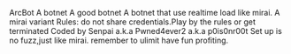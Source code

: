 ArcBot
A botnet
A good botnet
A botnet that use realtime load like mirai.
A mirai variant
Rules: do not share credentials.Play by the rules or get terminated
Coded by Senpai a.k.a Pwned4ever2 a.k.a p0is0nr00t
Set up is no fuzz,just like mirai.
remember to ulimit
have fun profiting.
